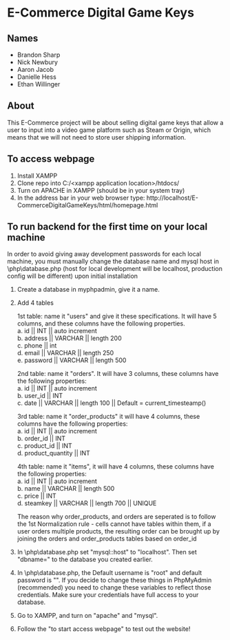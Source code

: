# E-Commerce Digital Game Keys

## Names
* Brandon Sharp
* Nick Newbury
* Aaron Jacob
* Danielle Hess
* Ethan Willinger

## About
This E-Commerce project will be about selling digital game keys that allow a user to input into a video game platform such as Steam or Origin, which means that we will not need to store user shipping information.

## To access webpage
1. Install XAMPP
2. Clone repo into C:/\<xampp application location\>/htdocs/
3. Turn on APACHE in XAMPP (should be in your system tray)
4. In the address bar in your web browser type: http://localhost/E-CommerceDigitalGameKeys/html/homepage.html

## To run backend for the first time on your local machine
In order to avoid giving away development passwords for each local machine, you must manually change the 
database name and mysql host in \php\database.php (host for local development will be localhost, production config will be different) upon initial installation

1. Create a database in myphpadmin, give it a name.

2. Add 4 tables
   
    1st table: name it "users" and give it these specifications. It will have 5 columns, and these columns have the following properties. <br>
        a. id || INT || auto increment <br>
        b. address || VARCHAR || length 200 <br>
        c. phone || int <br>
        d. email || VARCHAR || length 250 <br>
        e. password || VARCHAR || length 500 <br>

   2nd table: name it "orders". It will have 3 columns, these columns have the following properties: <br>
        a. id || INT || auto increment <br>
        b. user_id || INT<br>
        c. date || VARCHAR || length 100 || Default = current_timesteamp() <br>

   3rd table: name it "order_products" it will have 4 columns, these columns have the following properties: <br>
        a. id || INT || auto increment <br>
        b. order_id || INT <br>
        c. product_id || INT <br>
        d. product_quantity || INT <br>

   4th table: name it "items", it will have 4 columns, these columns have the following properties: <br>
       a. id || INT || auto increment <br>
       b. name || VARCHAR || length 500 <br>
       c. price || INT <br>
       d. steamkey || VARCHAR || length 700 || UNIQUE <br>

      The reason why order_products, and orders are seperated is to follow the 1st Normalization rule - cells cannot have tables within
      them, if a user orders multiple products, the resulting order can be brought up by joining the orders and order_products
      tables based on order_id

   

4. In \php\database.php set "mysql::host" to "localhost". Then set "dbname=" to the database you created earlier.
5. In \php\database.php, the Default username is "root" and default password is "". If you decide to change these things in PhpMyAdmin (recommended) you need to change these variables to reflect those credentials.
    Make sure your credentials have full access to your database.

6. Go to XAMPP, and turn on "apache" and "mysql".

7. Follow the "to start access webpage" to test out the website!

 

